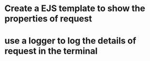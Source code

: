 # Create a EJS template to show the properties of request
# use a logger to log the details of request in the terminal